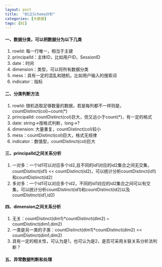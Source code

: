 ```yaml
---
layout: post
title:  "BI之Schema分析"
categories: [大数据]
tags: [BI]
---
```


#### 一、数据分类，可以把数据分为以下几类
1. rowId: 每一行唯一，相当于主键
2. principalId：主体ID，比如用户ID，SessionID
3. date：时间
4. dimension：类型，可以将所有数据分类
5. mess：具有一定的混乱和随机，比如用户输入的搜索词
6. indicator：指标

#### 二、分类判断方法
1. rowId: 随机选取足够数量的数据，若是每列都不一样则是，countDistinct(col)~count(*)
2. principalId: countDistinct(col)巨大，但又远小于count(*)，有一定的格式
3. date: string->按格式判断，long->?
4. dimension: 大量重复，countDistinct(col)较小
5. mess：countDistinct(col)巨大，格式无规律
6. indicator：数值型，countDistinct(col)巨大

#### 三、principalId之间关系分析
1. 一对多：一个id1可以对应多个id2,且不同的id1对应的id2集合之间无交集，countDistinct(id1) << countDistinct(id2)，可以统计分析countDistinct(id1)和countDistinct(id2) 
2. 多对多：一个id1可以对应多个id2，不同的id1对应的id2集合之间可以有交集，可以统计分析countDistinct(id1)和countDistinct(id2)以及countDistinct(id1,id2)

#### 四、dimension之间关系分析
1. 无关：countDistinct(dim1)*countDistinct(dim2) ~ countDistinct(dim1,dim2)
2. 一类是另一类的子类：countDistinct(dim1)*countDistinct(dim2) << countDistinct(dim1,dim2)
3. 具有一定的相关性，可认为是1，也可认为是2，是否可采用关联关系分析法判断？

#### 五、异常数据判断和处理


